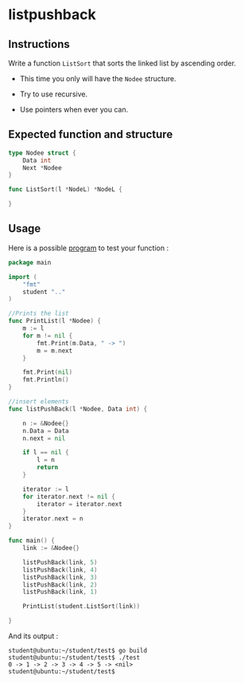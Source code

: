 # listpushback

## Instructions

Write a function `ListSort` that sorts the linked list by ascending order.

- This time you only will have the `Nodee` structure. 

- Try to use recursive.

- Use pointers when ever you can.

## Expected function and structure

```go
type Nodee struct {
	Data int
	Next *Nodee
}

func ListSort(l *NodeL) *NodeL {

}
```

## Usage

Here is a possible [program](TODO-LINK) to test your function :

```go
package main

import (
	"fmt"
	student ".."
)

//Prints the list
func PrintList(l *Nodee) {
	m := l
	for m != nil {
		fmt.Print(m.Data, " -> ")
		m = m.next
	}

	fmt.Print(nil)
	fmt.Println()
}

//insert elements
func listPushBack(l *Nodee, Data int) {

	n := &Nodee{}
	n.Data = Data
	n.next = nil

	if l == nil {
		l = n
		return
	}

	iterator := l
	for iterator.next != nil {
		iterator = iterator.next
	}
	iterator.next = n
}

func main() {
	link := &Nodee{}

	listPushBack(link, 5)
	listPushBack(link, 4)
	listPushBack(link, 3)
	listPushBack(link, 2)
	listPushBack(link, 1)

	PrintList(student.ListSort(link))

}

```

And its output :

```console
student@ubuntu:~/student/test$ go build
student@ubuntu:~/student/test$ ./test
0 -> 1 -> 2 -> 3 -> 4 -> 5 -> <nil>
student@ubuntu:~/student/test$
```
